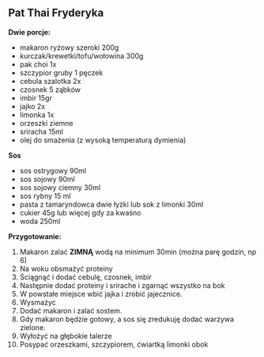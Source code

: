 ## Pat Thai Fryderyka ##

**Dwie porcje:**

- makaron ryżowy szeroki 200g
- kurczak/krewetki/tofu/wołowina 300g
- pak choi 1x
- szczypior gruby 1 pęczek
- cebula szalotka 2x
- czosnek 5 ząbków
- imbir 15gr
- jajko 2x
- limonka 1x
- orzeszki ziemne
- sriracha 15ml
- olej do smażenia (z wysoką temperaturą dymienia)
  
**Sos**

- sos ostrygowy 90ml
- sos sojowy 90ml
- sos sojowy ciemny 30ml
- sos rybny 15 ml
- pasta z tamaryndowca dwie łyżki lub sok z limonki 30ml
- cukier 45g lub więcej gdy za kwaśno
- woda 250ml

**Przygotowanie:**

1. Makaron zalać **ZIMNĄ** wodą na minimum 30min (można parę godzin, np 6)
2. Na woku obsmażyć proteiny
3. Ściągnąć i dodać cebulę, czosnek, imbir
4. Następnie dodać proteiny i srirache i zgarnąć wszystko na bok
5. W powstałe miejsce wbić jajka i zrobić jajecznice.
6. Wysmażyc
7. Dodać makaron i zalać sostem.
8. Gdy makaron będzie gotowy, a sos się zredukuję dodać warzywa zielone.
9. Wyłożyć na głębokie talerze
10. Posypać orzeszkami, szczypiorem, ćwiartką limonki obok

<div style="page-break-after: always;"></div>
